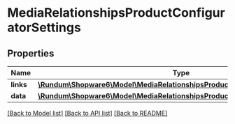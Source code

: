 # MediaRelationshipsProductConfiguratorSettings

## Properties
Name | Type | Description | Notes
------------ | ------------- | ------------- | -------------
**links** | [**\Rundum\Shopware6\Model\MediaRelationshipsProductConfiguratorSettingsLinks**](MediaRelationshipsProductConfiguratorSettingsLinks.md) |  | [optional] 
**data** | [**\Rundum\Shopware6\Model\MediaRelationshipsProductConfiguratorSettingsData[]**](MediaRelationshipsProductConfiguratorSettingsData.md) |  | [optional] 

[[Back to Model list]](../../README.md#documentation-for-models) [[Back to API list]](../../README.md#documentation-for-api-endpoints) [[Back to README]](../../README.md)

